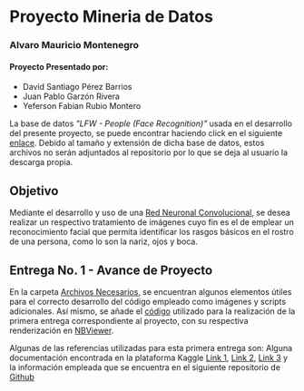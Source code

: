 # Proyecto Mineria de Datos

### Alvaro Mauricio Montenegro

#### Proyecto Presentado por:
- David Santiago Pérez Barrios
- Juan Pablo Garzón Rivera
- Yeferson Fabian Rubio Montero

La base de datos *"LFW - People (Face Recognition)"* usada en el desarrollo del presente proyecto, se puede encontrar haciendo click en el siguiente [enlace](https://www.kaggle.com/atulanandjha/lfwpeople). Debido al tamaño y extensión de dicha base de datos, estos archivos no serán adjuntados al repositorio por lo que se deja al usuario la descarga propia.

## Objetivo

Mediante el desarrollo y uso de una [Red Neuronal Convolucional](https://www.juanbarrios.com/redes-neurales-convolucionales/#:~:text=célula%20sea%20activada.-,Cómo%20estan%20construidas%20y%20cómo%20funcionan,un%20mapeo%20causal%20no-lineal.), se desea realizar un respectivo tratamiento de imágenes cuyo fin es el de emplear un reconocimiento facial que permita identificar los rasgos básicos en el rostro de una persona, como lo son la nariz, ojos y boca.

## Entrega No. 1 - Avance de Proyecto

En la carpeta [Archivos Necesarios](https://github.com/dsperezba/Proyecto-Mineria-de-Datos/tree/main/Archivos_Necesarios), se encuentran algunos elementos útiles para el correcto desarrollo del código empleado como imágenes y scripts adicionales. Así mismo, se añade el [código](https://github.com/dsperezba/Proyecto-Mineria-de-Datos/blob/main/Codigo.ipynb) utilizado para la realización de la primera entrega correspondiente al proyecto, con su respectiva renderización en [NBViewer](https://nbviewer.jupyter.org/github/dsperezba/Proyecto-Mineria-de-Datos/blob/main/Codigo.ipynb).

Algunas de las referencias utilizadas para esta primera entrega son: Alguna documentación encontrada en la plataforma Kaggle [Link 1](https://www.kaggle.com/serkanpeldek/face-recognition-on-olivetti-dataset/notebook), [Link 2](https://www.kaggle.com/serkanpeldek/face-detection-with-opencv/), [Link 3](https://www.kaggle.com/atulanandjha/lfwpeople) y la información empleada que se encuentra en el siguiente repositorio de [Github](https://github.com/opencv/opencv)
